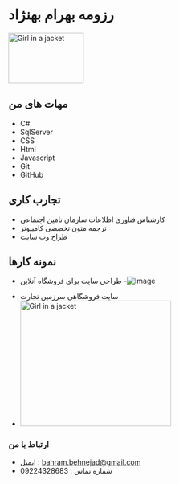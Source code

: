 # رزومه بهرام بهنژاد
<img src="WhatsApp%20Image%202020-08-07%20at%2010.31.33%20PM.jpeg" alt="Girl in a jacket" width="150" height="100">


## مهات های من
- C# 
- SqlServer
- CSS
- Html
- Javascript
- Git
- GitHub

## تجارب کاری
-    کارشناس فناوری اطلاعات سازمان تامین اجتماعی
-   ترجمه متون تخصصی کامپیوتر
- طراح وب سایت
## نمونه کارها
+ طراحی سایت برای فروشگاه آنلاین
-![Image](6.png)

- سایت فروشگاهی سرزمین تجارت
- <img src="7.png" alt="Girl in a jacket" style="width:300px;height:250px">

### ارتباط با من
-  ایمیل : bahram.behnejad@gmail.com
-  شماره تماس : 09224328683
